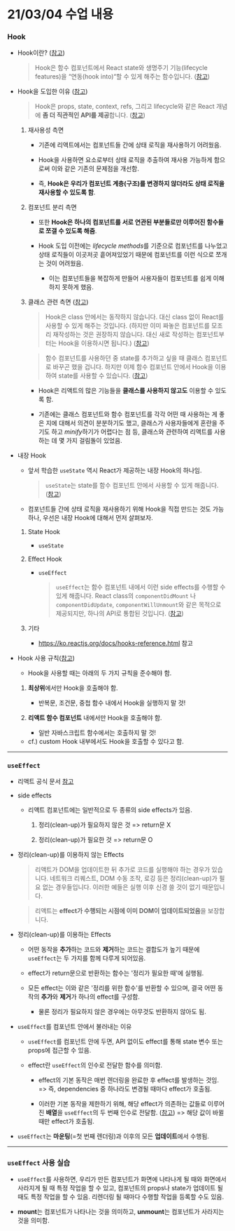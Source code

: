 # 21/03/04 수업 내용
### Hook

- Hook이란? ([참고](https://ko.reactjs.org/docs/hooks-overview.html#but-what-is-a-hook))

  > Hook은 함수 컴포넌트에서 React state와 생명주기 기능(lifecycle features)을 “연동(hook into)“할 수 있게 해주는 함수입니다. ([참고](https://ko.reactjs.org/docs/hooks-overview.html#but-what-is-a-hook))

- Hook을 도입한 이유 ([참고](https://reactjs.org/docs/hooks-intro.html#complex-components-become-hard-to-understand))

  > Hook은 props, state, context, refs, 그리고 lifecycle와 같은 React 개념에 **좀 더 직관적인 API를 제공**합니다. ([참고](https://ko.reactjs.org/docs/hooks-intro.html#no-breaking-changes))

  1. 재사용성 측면

      - 기존에 리액트에서는 컴포넌트들 간에 상태 로직을 재사용하기 어려웠음.

      - Hook을 사용하면 요소로부터 상태 로직을 추출하여 재사용 가능하게 함으로써 이와 같은 기존의 문제점을 개선함.

      - 즉, **Hook은 우리가 컴포넌트 계층(구조)를 변경하지 않더라도 상태 로직을 재사용할 수 있도록 함**.

  2. 컴포넌트 분리 측면

      - 또한 **Hook은 하나의 컴포넌트를 서로 연관된 부분들로만 이루어진 함수들로 쪼갤 수 있도록 해줌**.

      - Hook 도입 이전에는 *lifecycle methods*를 기준으로 컴포넌트를 나누었고 상태 로직들이 이곳저곳 흩어져있었기 때문에 컴포넌트를 이런 식으로 쪼개는 것이 어려웠음.

        - 이는 컴포넌트들을 복잡하게 만들어 사용자들이 컴포넌트를 쉽게 이해하지 못하게 했음.

  3. 클래스 관련 측면 ([참고](https://reactjs.org/docs/hooks-intro.html#classes-confuse-both-people-and-machines))

      > Hook은 class 안에서는 동작하지 않습니다. 대신 class 없이 React를 사용할 수 있게 해주는 것입니다. (하지만 이미 짜놓은 컴포넌트를 모조리 재작성하는 것은 권장하지 않습니다. 대신 새로 작성하는 컴포넌트부터는 Hook을 이용하시면 됩니다.) ([참고](https://ko.reactjs.org/docs/hooks-overview.html#but-what-is-a-hook))

      > 함수 컴포넌트를 사용하던 중 state를 추가하고 싶을 때 클래스 컴포넌트로 바꾸곤 했을 겁니다. 하지만 이제 함수 컴포넌트 안에서 Hook을 이용하여 state를 사용할 수 있습니다. ([참고](https://ko.reactjs.org/docs/hooks-state.html#whats-a-hook))

      - Hook은 리액트의 많은 기능들을 **클래스를 사용하지 않고도** 이용할 수 있도록 함.

      - 기존에는 클래스 컴포넌트와 함수 컴포넌트를 각각 어떤 때 사용하는 게 좋은 지에 대해서 의견이 분분하기도 했고, 클래스가 사용자들에게 혼란을 주기도 하고 *minify*하기가 어렵다는 점 등, 클래스와 관련하여 리액트를 사용하는 데 몇 가지 걸림돌이 있었음.

- 내장 Hook

  - 앞서 학습한 `useState` 역시 React가 제공하는 내장 Hook의 하나임.

    > `useState`는 state를 함수 컴포넌트 안에서 사용할 수 있게 해줍니다. ([참고](https://ko.reactjs.org/docs/hooks-state.html#whats-a-hook))

  - 컴포넌트들 간에 상태 로직을 재사용하기 위해 Hook을 직접 만드는 것도 가능하나, 우선은 내장 Hook에 대해서 먼저 살펴보자.

  1. State Hook

      - `useState`

  2. Effect Hook

      - `useEffect`

        > `useEffect`는 함수 컴포넌트 내에서 이런 side effects를 수행할 수 있게 해줍니다. React class의 `componentDidMount` 나 `componentDidUpdate`, `componentWillUnmount`와 같은 목적으로 제공되지만, 하나의 API로 통합된 것입니다. ([참고](https://ko.reactjs.org/docs/hooks-overview.html#effect-hook))

  3. 기타

      - https://ko.reactjs.org/docs/hooks-reference.html 참고

- Hook 사용 규칙([참고](https://ko.reactjs.org/docs/hooks-overview.html#rules-of-hooks))

  - Hook을 사용할 때는 아래의 두 가지 규칙을 준수해야 함.

  1. **최상위**에서만 Hook을 호출해야 함.

      - 반복문, 조건문, 중첩 함수 내에서 Hook을 실행하지 말 것!

  2. **리액트 함수 컴포넌트** 내에서만 Hook을 호출해야 함.

      - 일반 자바스크립트 함수에서는 호출하지 말 것!

  - cf.) custom Hook 내부에서도 Hook을 호출할 수 있다고 함.

___
### `useEffect`

- 리액트 공식 문서 [참고](https://ko.reactjs.org/docs/hooks-effect.html)

- side effects

  - 리액트 컴포넌트에는 일반적으로 두 종류의 side effects가 있음.

    1. 정리(clean-up)가 필요하지 않은 것 => return문 X

    2. 정리(clean-up)가 필요한 것 => return문 O

- 정리(clean-up)를 이용하지 않는 Effects

  > 리액트가 DOM을 업데이트한 뒤 추가로 코드를 실행해야 하는 경우가 있습니다. 네트워크 리퀘스트, DOM 수동 조작, 로깅 등은 정리(clean-up)가 필요 없는 경우들입니다. 이러한 예들은 실행 이후 신경 쓸 것이 없기 때문입니다.

  > 리액트는 **effect가 수행되는 시점에 이미 DOM이 업데이트되었음**을 보장합니다.


- 정리(clean-up)를 이용하는 Effects

  - 어떤 동작을 **추가**하는 코드와 **제거**하는 코드는 결합도가 높기 때문에 `useEffect`는 두 가지를 함께 다루게 되어있음.

  - effect가 return문으로 반환하는 함수는 '정리가 필요한 때'에 실행됨.

  - 모든 effect는 이와 같은 '정리를 위한 함수'를 반환할 수 있으며, 결국 어떤 동작의 **추가**와 **제거**가 하나의 effect를 구성함.

    - 물론 정리가 필요하지 않은 경우에는 아무것도 반환하지 않아도 됨.

- `useEffect`를 컴포넌트 안에서 불러내는 이유

  - `useEffect`를 컴포넌트 안에 두면, API 없이도 effect를 통해 state 변수 또는 props에 접근할 수 있음.

  - effect란 `useEffect`의 인수로 전달한 함수를 의미함.

    - effect의 기본 동작은 매번 렌더링을 완료한 후 effect를 발생하는 것임. => 즉, dependencies 중 하나라도 변경될 때마다 effect가 호출됨.

    - 이러한 기본 동작을 제한하기 위해, 해당 effect가 의존하는 값들로 이루어진 **배열**을 `useEffect`의 두 번째 인수로 전달함. ([참고](https://reactjs.org/docs/hooks-reference.html#conditionally-firing-an-effect)) => 해당 값이 바뀔 때만 effect가 호출됨.

- `useEffect`는 **마운팅**(=첫 번째 렌더링)과 이후의 모든 **업데이트**에서 수행됨.

___
### `useEffect` 사용 실습

- `useEffect`를 사용하면, 우리가 만든 컴포넌트가 화면에 나타나게 될 때와 화면에서 사라지게 될 때 특정 작업을 할 수 있고, 컴포넌트의 props나 state가 업데이트 될 때도 특정 작업을 할 수 있음. 리렌더링 될 때마다 수행할 작업을 등록할 수도 있음.

- **mount**는 컴포넌트가 나타나는 것을 의미하고, **unmount**는 컴포넌트가 사라지는 것을 의미함.
